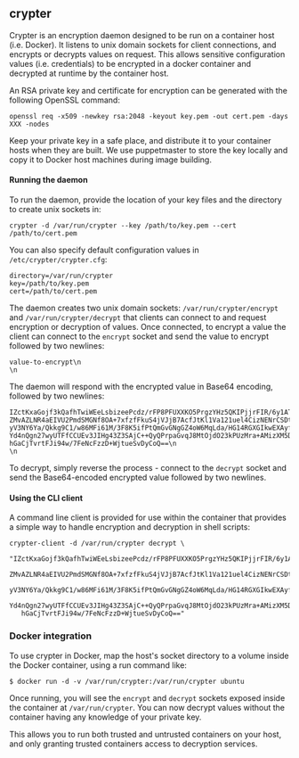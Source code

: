 ## crypter

Crypter is an encryption daemon designed to be run on a container host (i.e. Docker).
It listens to unix domain sockets for client connections, and encrypts or decrypts
values on request. This allows sensitive configuration values (i.e. credentials)
to be encrypted in a docker container and decrypted at runtime by the container
host.

An RSA private key and certificate for encryption can be generated with the
following OpenSSL command:

```
openssl req -x509 -newkey rsa:2048 -keyout key.pem -out cert.pem -days XXX -nodes
```

Keep your private key in a safe place, and distribute it to your container hosts
when they are built. We use puppetmaster to store the key locally and copy it to
Docker host machines during image building.

#### Running the daemon

To run the daemon, provide the location of your key files and the directory to
create unix sockets in:

```
crypter -d /var/run/crypter --key /path/to/key.pem --cert /path/to/cert.pem
```

You can also specify default configuration values in `/etc/crypter/crypter.cfg`:

```
directory=/var/run/crypter
key=/path/to/key.pem
cert=/path/to/cert.pem
```

The daemon creates two unix domain sockets: `/var/run/crypter/encrypt` and
`/var/run/crypter/decrypt` that clients can connect to and request encryption
or decryption of values. Once connected, to encrypt a value the client can
connect to the `encrypt` socket and send the value to encrypt followed by two
newlines:

```
value-to-encrypt\n
\n
```

The daemon will respond with the encrypted value in Base64 encoding, followed by
two newlines:

```
IZctKxaGojf3kQafhTwiWEeLsbizeePcdz/rFP8PFUXXKO5PrgzYHz5QKIPjjrFIR/6y1ATgXsa8
ZMvAZLNR4aEIVU2PmdSMGNf8OA+7xfzfFkuS4jVJjB7AcfJtKl1Va121uel4CizNENrCSDtSB/Dr
yV3NY6Ya/Qkkg9C1/w86MFi61M/3F8K5ifPtQmGvGNgGZ4oW6MqLda/HG14RGXGIkwEXAyfyprEc
Yd4nQgn27wyUTFfCCUEv3JIHg43Z3SAjC++QyQPrpaGvqJ8MtOjdO23kPUzMra+AMizXM5D0YwQ/
hGaCjTvrtFJi94w/7FeNcFzzD+WjtueSvDyCoQ==\n
\n
```

To decrypt, simply reverse the process - connect to the `decrypt` socket and
send the Base64-encoded encrypted value followed by two newlines.

#### Using the CLI client

A command line client is provided for use within the container that
provides a simple way to handle encryption and decryption in shell scripts:

```
crypter-client -d /var/run/crypter decrypt \
   "IZctKxaGojf3kQafhTwiWEeLsbizeePcdz/rFP8PFUXXKO5PrgzYHz5QKIPjjrFIR/6y1ATgXsa8
   ZMvAZLNR4aEIVU2PmdSMGNf8OA+7xfzfFkuS4jVJjB7AcfJtKl1Va121uel4CizNENrCSDtSB/Dr
   yV3NY6Ya/Qkkg9C1/w86MFi61M/3F8K5ifPtQmGvGNgGZ4oW6MqLda/HG14RGXGIkwEXAyfyprEc
   Yd4nQgn27wyUTFfCCUEv3JIHg43Z3SAjC++QyQPrpaGvqJ8MtOjdO23kPUzMra+AMizXM5D0YwQ/
   hGaCjTvrtFJi94w/7FeNcFzzD+WjtueSvDyCoQ=="
```

### Docker integration

To use crypter in Docker, map the host's socket directory to a volume inside
the Docker container, using a run command like:

```
$ docker run -d -v /var/run/crypter:/var/run/crypter ubuntu
```

Once running, you will see the `encrypt` and `decrypt` sockets exposed inside
the container at `/var/run/crypter`. You can now decrypt values without the
container having any knowledge of your private key.

This allows you to run both trusted and untrusted containers on your host,
and only granting trusted containers access to decryption services.
